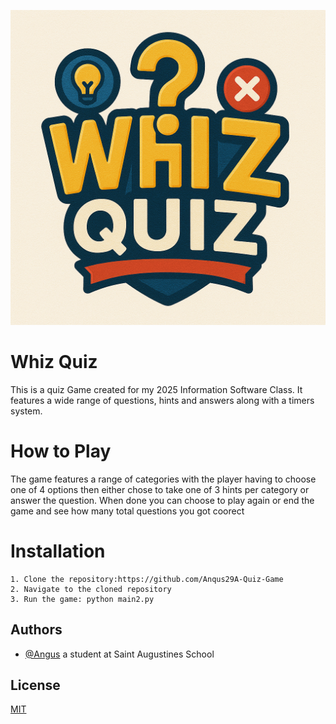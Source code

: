 ![ChatGPT Image](https://github.com/Anqus29/Whiz-Quiz/blob/main/ChatGPT%20Image%20Apr%204,%202025,%2012_04_32%20PM.png?raw=true)


# Whiz Quiz

This is a quiz Game created for my 2025 Information Software Class. It features a wide range of questions, hints and answers along with a timers system.

# How to Play

The game features a range of categories with the player having to choose one of 4 options then either chose to take one of 3 hints per category or answer the question. When done you can choose to play again or end the game and see how many total questions you got coorect
# Installation
    1. Clone the repository:https://github.com/Anqus29A-Quiz-Game
    2. Navigate to the cloned repository
    3. Run the game: python main2.py

    
## Authors

- [@Angus](https://github.com/Anqus29) a student at Saint Augustines School


## License

[MIT](https://choosealicense.com/licenses/mit/)

